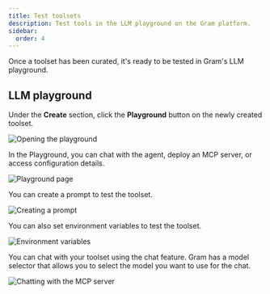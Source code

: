 ```yaml
---
title: Test toolsets
description: Test tools in the LLM playground on the Gram platform.
sidebar:
  order: 4
---
```


Once a toolset has been curated, it's ready to be tested in Gram's LLM playground.

## LLM playground

Under the **Create** section, click the **Playground** button on the newly created toolset.

![Opening the playground](/assets/docs/gram/img/guides/build-mcp/03-clicking-playground.png)

In the Playground, you can chat with the agent, deploy an MCP server, or access configuration details.

![Playground page](/assets/docs/gram/img/guides/build-mcp/03-playground-presentation.png)

You can create a prompt to test the toolset.

![Creating a prompt](/assets/docs/gram/img/guides/build-mcp/03-create-prompt.png)

You can also set environment variables to test the toolset. 

![Environment variables](/assets/docs/gram/img/guides/build-mcp/03-environment-variables.png)

You can chat with your toolset using the chat feature. Gram has a model selector that allows you to select the model you want to use for the chat. 

![Chatting with the MCP server](/assets/docs/gram/img/guides/build-mcp/03-testing-mcp-server.png)
